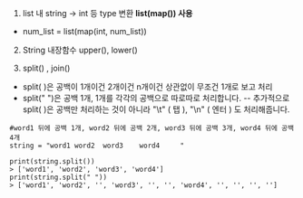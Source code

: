 1. list 내 string -> int 등 type 변환 **list(map()) 사용**
- num_list = list(map(int, num_list))

2. String 내장함수 upper(), lower()

3. split() , join()
- split( )은 공백이 1개이건 2개이건 n개이건 상관없이 무조건 1개로 보고 처리
- split(" ")은 공백 1개, 1개를 각각의 공백으로 따로따로 처리합니다.
-- 추가적으로 split( )은 공백만 처리하는 것이 아니라 "\t" ( 탭 ), "\n" ( 엔터 ) 도 처리해줍니다.

~~~
#word1 뒤에 공백 1개, word2 뒤에 공백 2개, word3 뒤에 공백 3개, word4 뒤에 공백 4개
string = "word1 word2  word3    word4     "

print(string.split())
> ['word1', 'word2', 'word3', 'word4']
print(string.split(" "))
> ['word1', 'word2', '', 'word3', '', '', 'word4', '', '', '', '']
~~~
